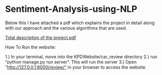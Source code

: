 # Sentiment-Analysis-using-NLP

Below this I have attached a pdf which explains the project in detail along with our approach and the various algorithms that are used.

[Total description of the project.pdf](https://github.com/bhanu1377/Sentiment-Analysis-using-NLP/files/1350756/Total.description.of.the.project.pdf)

How To Run the website:

1.) In your terminal, move into the KPDWebsite/car_review directory
2.) run “python manage.py run server”. This will run the server
3.) Open “http://127.0.0.1:8000/review/“ in your browser to access the website.



